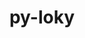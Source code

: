 ---
title: "py-loky"
layout: cache
categories: [package, develop]
meta: {"compilers": ["none"], "num_specs": 12, "num_specs_by_stack": {"e4s": 12, "root": 12}, "oss": ["ubuntu22.04"], "platforms": ["linux"], "stacks": ["e4s", "root"], "targets": ["x86_64_v3"], "versions": ["3.5.1"]}
spec_details: [{"compiler": "none", "hash": "2545lpswrq6tadptf47554rgoitadk42", "os": "ubuntu22.04", "platform": "linux", "size": "-", "stacks": ["e4s", "root"], "target": "x86_64_v3", "variants": ["build_system=python_pip"], "versions": ["3.5.1"]}, {"compiler": "none", "hash": "3oi4j42ysejivjb7wpyt4k2gxuqxhq4s", "os": "ubuntu22.04", "platform": "linux", "size": "-", "stacks": ["e4s", "root"], "target": "x86_64_v3", "variants": ["build_system=python_pip"], "versions": ["3.5.1"]}, {"compiler": "none", "hash": "3ovbx2du2djvkh7rp4pksfh6j2euagve", "os": "ubuntu22.04", "platform": "linux", "size": "-", "stacks": ["e4s", "root"], "target": "x86_64_v3", "variants": ["build_system=python_pip"], "versions": ["3.5.1"]}, {"compiler": "none", "hash": "56cg2qp2rdpw3wwgpdj3iy25rpnd5nec", "os": "ubuntu22.04", "platform": "linux", "size": "-", "stacks": ["e4s", "root"], "target": "x86_64_v3", "variants": ["build_system=python_pip"], "versions": ["3.5.1"]}, {"compiler": "none", "hash": "akzwd7v6jyagdapaedodjigrrj5rqlte", "os": "ubuntu22.04", "platform": "linux", "size": "-", "stacks": ["e4s", "root"], "target": "x86_64_v3", "variants": ["build_system=python_pip"], "versions": ["3.5.1"]}, {"compiler": "none", "hash": "azwwfiir35ygum533aldnt7abkmmtibc", "os": "ubuntu22.04", "platform": "linux", "size": "-", "stacks": ["e4s", "root"], "target": "x86_64_v3", "variants": ["build_system=python_pip"], "versions": ["3.5.1"]}, {"compiler": "none", "hash": "iwcmtwgt4nskk4ggru4kcychyxb2dn6b", "os": "ubuntu22.04", "platform": "linux", "size": "-", "stacks": ["e4s", "root"], "target": "x86_64_v3", "variants": ["build_system=python_pip"], "versions": ["3.5.1"]}, {"compiler": "none", "hash": "s357wrqli63sotrpmzhqcsdsyfd7y7im", "os": "ubuntu22.04", "platform": "linux", "size": "-", "stacks": ["e4s", "root"], "target": "x86_64_v3", "variants": ["build_system=python_pip"], "versions": ["3.5.1"]}, {"compiler": "none", "hash": "sc7u4xtuswdblikbgsxoc3liz6oqqlmv", "os": "ubuntu22.04", "platform": "linux", "size": "-", "stacks": ["e4s", "root"], "target": "x86_64_v3", "variants": ["build_system=python_pip"], "versions": ["3.5.1"]}, {"compiler": "none", "hash": "stnm74ubnbdsxhksfqgtjenrtleyt2ic", "os": "ubuntu22.04", "platform": "linux", "size": "-", "stacks": ["e4s", "root"], "target": "x86_64_v3", "variants": ["build_system=python_pip"], "versions": ["3.5.1"]}, {"compiler": "none", "hash": "xyqccamvcytw6w57f2h4axrymb6yyicw", "os": "ubuntu22.04", "platform": "linux", "size": "-", "stacks": ["e4s", "root"], "target": "x86_64_v3", "variants": ["build_system=python_pip"], "versions": ["3.5.1"]}, {"compiler": "none", "hash": "zovdnlmorpcwoamzitqopfn3j5frozs3", "os": "ubuntu22.04", "platform": "linux", "size": "-", "stacks": ["e4s", "root"], "target": "x86_64_v3", "variants": ["build_system=python_pip"], "versions": ["3.5.1"]}]
---